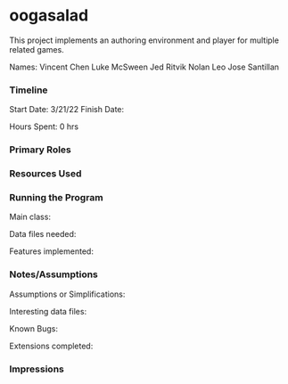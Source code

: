oogasalad
====

This project implements an authoring environment and player for multiple related games.

Names:
Vincent Chen
Luke McSween
Jed 
Ritvik
Nolan
Leo
Jose Santillan



### Timeline

Start Date: 
    3/21/22
Finish Date: 

Hours Spent:
0 hrs
### Primary Roles


### Resources Used


### Running the Program

Main class:

Data files needed: 

Features implemented:



### Notes/Assumptions

Assumptions or Simplifications:

Interesting data files:

Known Bugs:

Extensions completed:


### Impressions

